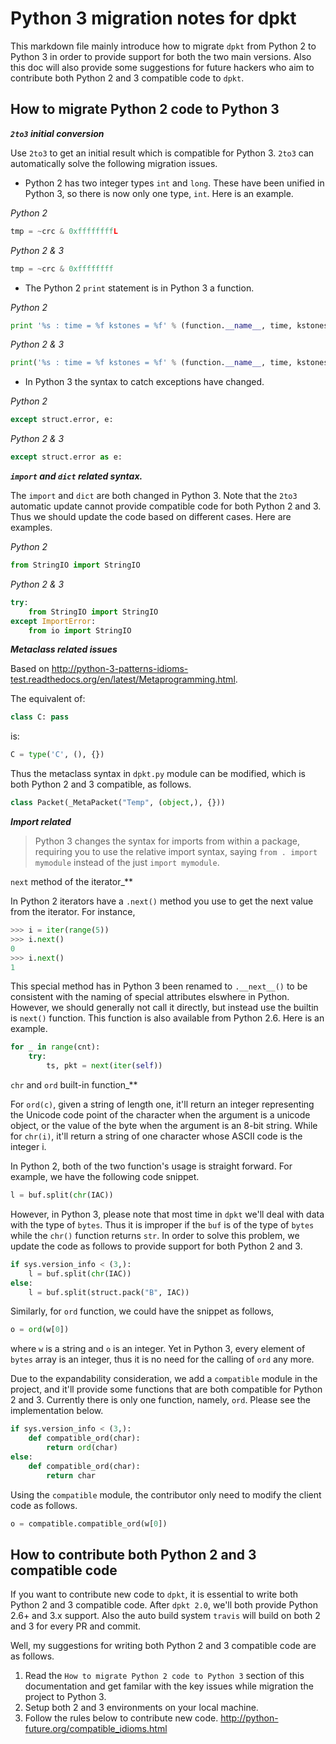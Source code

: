 # Python 3 migration notes for dpkt

This markdown file mainly introduce how to migrate `dpkt` from Python 2 to Python 3 in order to provide support for both the two main versions. Also this doc will also provide some suggestions for future hackers who aim to contribute both Python 2 and 3 compatible code to `dpkt`.

## How to migrate Python 2 code to Python 3

**_`2to3` initial conversion_**

Use `2to3` to get an initial result which is compatible for Python 3. `2to3` can automatically solve the following migration issues.

* Python 2 has two integer types `int` and `long`. These have been unified in Python 3, so there is now only one type, `int`. Here is an example.

 _Python 2_
 ``` python
 tmp = ~crc & 0xffffffffL
 ```
_Python 2 & 3_
 ``` python
tmp = ~crc & 0xffffffff
 ```

* The Python 2 `print` statement is in Python 3 a function.

 _Python 2_
 ``` python
 print '%s : time = %f kstones = %f' % (function.__name__, time, kstones)
 ```

 _Python 2 & 3_
 ``` python
 print('%s : time = %f kstones = %f' % (function.__name__, time, kstones))
 ```

* In Python 3 the syntax to catch exceptions have changed.

 _Python 2_
 ``` python
 except struct.error, e:
 ```

 _Python 2 & 3_
 ``` python
 except struct.error as e:
 ```

**_`import` and `dict` related syntax._**

The `import` and `dict` are both changed in Python 3. Note that the `2to3` automatic update cannot provide compatible code for both Python 2 and 3. Thus we should update the code based on different cases. Here are examples.

_Python 2_
``` python
from StringIO import StringIO
```

_Python 2 & 3_
``` python
try:
    from StringIO import StringIO
except ImportError:
    from io import StringIO
```

_**Metaclass related issues**_

Based on http://python-3-patterns-idioms-test.readthedocs.org/en/latest/Metaprogramming.html.

The equivalent of:

``` python
class C: pass
```

is:

``` python
C = type('C', (), {})
```

Thus the metaclass syntax in `dpkt.py` module can be modified, which is both Python 2 and 3 compatible, as follows.

``` python
class Packet(_MetaPacket("Temp", (object,), {}))
```

**_Import related_**

> Python 3 changes the syntax for imports from within a package, requiring you to use the relative import syntax, saying `from . import mymodule` instead of the just `import mymodule`.

`next` method of the iterator_**

In Python 2 iterators have a `.next()` method you use to get the next value from the iterator. For instance,

``` python
>>> i = iter(range(5))
>>> i.next()
0
>>> i.next()
1
```

This special method has in Python 3 been renamed to `.__next__()` to be consistent with the naming of special attributes elswhere in Python. However, we should generally not call it directly, but instead use the builtin is `next()` function. This function is also available from Python 2.6. Here is an example.

``` python
for _ in range(cnt):
    try:
        ts, pkt = next(iter(self))
```

`chr` and `ord` built-in function_**

For `ord(c)`, given a string of length one, it'll return an integer representing the Unicode code point of the character when the argument is a unicode object, or the value of the byte when the argument is an 8-bit string. While for `chr(i)`, it'll return a string of one character whose ASCII code is the integer i.

In Python 2, both of the two function's usage is straight forward. For example, we have the following code snippet.

``` python
l = buf.split(chr(IAC))
```

However, in Python 3, please note that most time in `dpkt` we'll deal with data with the type of `bytes`. Thus it is improper if the `buf` is of the type of `bytes` while the `chr()` function returns `str`. In order to solve this problem, we update the code as follows to provide support for both Python 2 and 3.

``` python
if sys.version_info < (3,):
    l = buf.split(chr(IAC))
else:
    l = buf.split(struct.pack("B", IAC))
```

Similarly, for `ord` function, we could have the snippet as follows,

``` python
o = ord(w[0])
```

where `w` is a string and `o` is an integer. Yet in Python 3, every element of `bytes` array is an integer, thus it is no need for the calling of `ord` any more. 

Due to the expandability consideration, we add a `compatible` module in the project, and it'll provide some functions that are both compatible for Python 2 and 3. Currently there is only one function, namely, `ord`. Please see the implementation below.

``` python
if sys.version_info < (3,):
    def compatible_ord(char):
        return ord(char)
else:
    def compatible_ord(char):
        return char
```

Using the `compatible` module, the contributor only need to modify the client code as follows.

``` python
o = compatible.compatible_ord(w[0])
```




## How to contribute both Python 2 and 3 compatible code

If you want to contribute new code to `dpkt`, it is essential to write both Python 2 and 3 compatible code. After `dpkt 2.0`, we'll both provide Python 2.6+ and 3.x support. Also the auto build system `travis` will build on both 2 and 3 for every PR and commit.

Well, my suggestions for writing both Python 2 and 3 compatible code are as follows.

1. Read the `How to migrate Python 2 code to Python 3` section of this documentation and get familar with the key issues while migration the project to Python 3.
2. Setup both 2 and 3 environments on your local machine.
3. Follow the rules below to contribute new code. http://python-future.org/compatible_idioms.html
